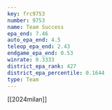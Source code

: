 ```yaml
---
key: frc9753
number: 9753
name: Team Success
epa_end: 7.46
auto_epa_end: 4.5
teleop_epa_end: 2.43
endgame_epa_end: 0.53
winrate: 0.3333
district_epa_rank: 427
district_epa_percentile: 0.1644
type: Team
---
```

[[2024milan]]
